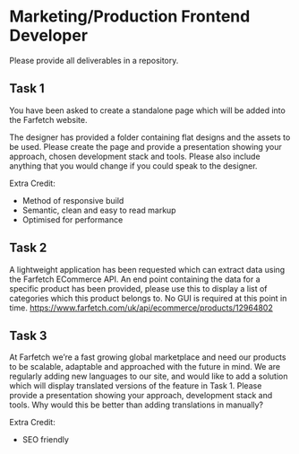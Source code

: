 # Marketing/Production Frontend Developer

Please provide all deliverables in a repository.

## Task 1

You have been asked to create a standalone page which will be added into the Farfetch website. 

The designer has provided a folder containing flat designs and the assets to be used. Please create the page and provide a presentation showing your approach, chosen development stack and tools. Please also include anything that you would change if you could speak to the designer.

Extra Credit:

- Method of responsive build
- Semantic, clean and easy to read markup
- Optimised for performance

## Task 2

A lightweight application has been requested which can extract data using the Farfetch ECommerce API. An end point containing the data for a specific product has been provided, please use this to display a list of categories which this product belongs to. No GUI is required at this point in time. https://www.farfetch.com/uk/api/ecommerce/products/12964802

## Task 3

At Farfetch we’re a fast growing global marketplace and need our products to be scalable, adaptable and approached with the future in mind. We are regularly adding new languages to our site, and would like to add a solution which will display translated versions of the feature in Task 1. Please provide a presentation showing your approach, development stack and tools. Why would this be better than adding translations in manually?

Extra Credit:

- SEO friendly


